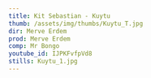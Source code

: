 ```yaml
---
title: Kit Sebastian - Kuytu
thumb: /assets/img/thumbs/Kuytu_T.jpg
dir: Merve Erdem
prod: Merve Erdem
comp: Mr Bongo
youtube_id: IJPKFvfpVd8
stills: Kuytu_1.jpg
---
```


